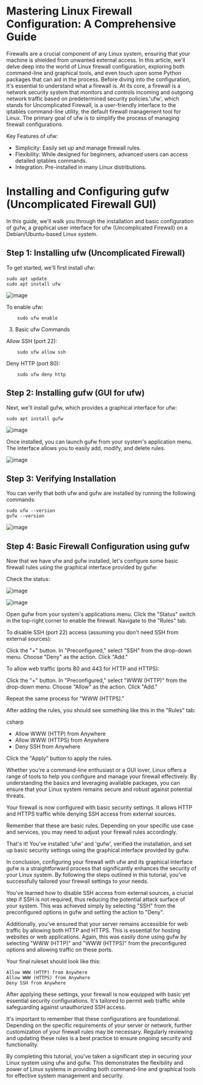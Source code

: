 # Mastering Linux Firewall Configuration: A Comprehensive Guide

Firewalls are a crucial component of any Linux system, ensuring that your machine is shielded from unwanted external access. In this article, we'll delve deep into the world of Linux firewall configuration, exploring both command-line and graphical tools, and even touch upon some Python packages that can aid in the process. Before diving into the configuration, it's essential to understand what a firewall is. At its core, a firewall is a network security system that monitors and controls incoming and outgoing network traffic based on predetermined security policies.'ufw', which stands for Uncomplicated Firewall, is a user-friendly interface to the iptables command-line utility, the default firewall management tool for Linux. The primary goal of ufw is to simplify the process of managing firewall configurations.

Key Features of ufw:

- Simplicity: Easily set up and manage firewall rules.
- Flexibility: While designed for beginners, advanced users can access detailed iptables commands.
- Integration: Pre-installed in many Linux distributions.

# Installing and Configuring gufw (Uncomplicated Firewall GUI)

In this guide, we'll walk you through the installation and basic configuration of gufw, a graphical user interface for ufw (Uncomplicated Firewall) on a Debian/Ubuntu-based Linux system.
## Step 1: Installing ufw (Uncomplicated Firewall)

To get started, we'll first install ufw:
    
    sudo apt update
    sudo apt install ufw

![image](https://github.com/testcomputer/rando-linux-build/assets/104815254/230cb6d5-a4ab-429f-97b0-4eba109b1ecd)

To enable ufw:

        sudo ufw enable

3. Basic ufw Commands

Allow SSH (port 22):

        sudo ufw allow ssh

Deny HTTP (port 80):

        sudo ufw deny http

## Step 2: Installing gufw (GUI for ufw)


Next, we'll install gufw, which provides a graphical interface for ufw:

    sudo apt install gufw

![image](https://github.com/testcomputer/rando-linux-build/assets/104815254/50d6aa2a-a12a-4754-8632-4740de66e199)

Once installed, you can launch gufw from your system's application menu. The interface allows you to easily add, modify, and delete rules.

![image](https://github.com/testcomputer/linux-build/assets/104815254/644a92a6-b4a5-4902-88a6-87c136352a19)


## Step 3: Verifying Installation

You can verify that both ufw and gufw are installed by running the following commands:

    sudo ufw --version
    gufw --version

![image](https://github.com/testcomputer/rando-linux-build/assets/104815254/6d55337b-cbb2-4941-b59e-0ca3bcc1e133)

## Step 4: Basic Firewall Configuration using gufw

Now that we have ufw and gufw installed, let's configure some basic firewall rules using the graphical interface provided by gufw:

Check the status:

![image](https://github.com/testcomputer/rando-linux-build/assets/104815254/2c07be71-acca-47bf-9900-143d5e1cb620)

![image](https://github.com/testcomputer/linux-build/assets/104815254/f6ce9a1b-d790-4b36-aad8-99b90fbbdea9)

Open gufw from your system's applications menu.
    Click the "Status" switch in the top-right corner to enable the firewall.
    Navigate to the "Rules" tab.

To disable SSH (port 22) access (assuming you don't need SSH from external sources):

Click the "+" button.
    In "Preconfigured," select "SSH" from the drop-down menu.
    Choose "Deny" as the action.
    Click "Add."

To allow web traffic (ports 80 and 443 for HTTP and HTTPS):

Click the "+" button.
    In "Preconfigured," select "WWW (HTTP)" from the drop-down menu.
    Choose "Allow" as the action.
    Click "Add."

Repeat the same process for "WWW (HTTPS)."

After adding the rules, you should see something like this in the "Rules" tab:

csharp

- Allow WWW (HTTP) from Anywhere
- Allow WWW (HTTPS) from Anywhere
- Deny SSH from Anywhere

Click the "Apply" button to apply the rules.

Whether you're a command-line enthusiast or a GUI lover, Linux offers a range of tools to help you configure and manage your firewall effectively. By understanding the basics and leveraging available packages, you can ensure that your Linux system remains secure and robust against potential threats.

Your firewall is now configured with basic security settings. It allows HTTP and HTTPS traffic while denying SSH access from external sources.

Remember that these are basic rules. Depending on your specific use case and services, you may need to adjust your firewall rules accordingly.

That's it! You've installed 'ufw' and 'gufw', verified the installation, and set up basic security settings using the graphical interface provided by gufw.



In conclusion, configuring your firewall with ufw and its graphical interface gufw is a straightforward process that significantly enhances the security of your Linux system. By following the steps outlined in this tutorial, you've successfully tailored your firewall settings to your needs.

You've learned how to disable SSH access from external sources, a crucial step if SSH is not required, thus reducing the potential attack surface of your system. This was achieved simply by selecting "SSH" from the preconfigured options in gufw and setting the action to "Deny".

Additionally, you've ensured that your server remains accessible for web traffic by allowing both HTTP and HTTPS. This is essential for hosting websites or web applications. Again, this was easily done using gufw by selecting "WWW (HTTP)" and "WWW (HTTPS)" from the preconfigured options and allowing traffic on these ports.

Your final ruleset should look like this:

    Allow WWW (HTTP) from Anywhere
    Allow WWW (HTTPS) from Anywhere
    Deny SSH from Anywhere

After applying these settings, your firewall is now equipped with basic yet essential security configurations. It's tailored to permit web traffic while safeguarding against unauthorized SSH access.

It's important to remember that these configurations are foundational. Depending on the specific requirements of your server or network, further customization of your firewall rules may be necessary. Regularly reviewing and updating these rules is a best practice to ensure ongoing security and functionality.

By completing this tutorial, you've taken a significant step in securing your Linux system using ufw and gufw. This demonstrates the flexibility and power of Linux systems in providing both command-line and graphical tools for effective system management and security.


